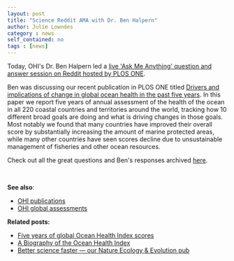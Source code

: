 ```yaml
---
layout: post
title: "Science Reddit AMA with Dr. Ben Halpern"
author: Julie Lowndes
category : news 
self_contained: no
tags : [news]
---
```


Today, OHI's Dr. Ben Halpern led a [live 'Ask Me Anything' question and answer session on Reddit hosted by PLOS ONE](https://www.reddit.com/r/science/comments/6sl6d6/plos_science_wednesday_hi_reddit_im_ben_halpern/?st=J655GVG8&sh=bc19b19c). 

Ben was discussing our recent publication in PLOS ONE titled [Drivers and implications of change in global ocean health in the past five years](http://journals.plos.org/plosone/article?id=10.1371/journal.pone.0178267&utm_source=reddit&utm_medium=ama&utm_campaign=redditama-0809). In this paper we report five years of annual assessment of the health of the ocean in all 220 coastal countries and territories around the world, tracking how 10 different broad goals are doing and what is driving changes in those goals. Most notably we found that many countries have improved their overall score by substantially increasing the amount of marine protected areas, while many other countries have seen scores decline due to unsustainable management of fisheries and other ocean resources.

Check out all the great questions and Ben's responses archived [here](https://www.thewinnower.com/papers/7544-plos-science-wednesday-hi-reddit-i-m-ben-halpern-and-my-plos-one-study-investigates-the-health-of-the-ocean-of-220-coastal-countries-and-territories-worldwide-ask-me-anything).

<br>

**See also**: 

- [OHI publications](http://ohi-science.org/publications)  
- [OHI global assessments](http://ohi-science.org/ohi-global)


**Related posts:** 

- [Five years of global Ocean Health Index scores](http://ohi-science.org/news/Global-2016-Scores)
- [A Biography of the Ocean Health Index](http://ohi-science.org/news/Biography-OHI)
- [Better science faster — our Nature Ecology & Evolution pub](http://ohi-science.org/news/better-science-faster)

